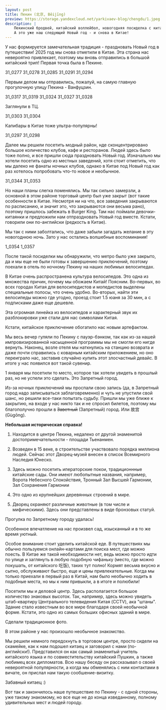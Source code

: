 ```yaml
---
layout: post
title: Пекин (北京, Běijīng)
preview: https://storage.yandexcloud.net/yarkivaev-blog/chengdu/1.jpeg
description: |
    Пекинский бродвей, китайский воллейбол, новогодняя посиделка с китаянками, запретный город, штаны (!).
    А это уже наш следующий Новый год - и снова в Китае!
---
```



У нас формируется замечательная традиция - праздновать Новый год в путешествии! 2025 год мы снова отметили в Китае. Эта страна нас невероятно привлекает, поэтому мы вновь отправились в большой китайский трип! Первая точка была в Пекине.


31_0277
31_0278
31_0285
31_0291
31_0294

Первым делом мы отправились, пожалуй, на самую главную прогулочную улицу Пекина - Ванфуцзин. 

31_0317
31_0319
31_0324
31_0327
31_0328

Заглянули в ТЦ.

31_0303
31_0304

Капибары в Китае тоже ультра-популярны!

31_0297
31_0298


Далее мы решили посетить модный район, нде сконцентрировано большое количество клубов, кафе и ресторанов.
Людей здесь было тоже полно, и все пришли сюда праздновать Новый год. Изначально мы хотели посетить одно из местных заведений, хотя стоит отметить, что мы далеко не фанаты ночных клубов, однако в Китае под Новый год как раз хотелось попробовать что-то новое и необычное. 

31_0344
31_0353

Но наши планы слегка поменялись. Мы так сильно замерзли, а основной в этом районе торговый центр был уже закрыт (вот такие особенности в Китае. Несмотря ни на что, все заведения закрываются по расписанию, и значит это, что закрываются они весьма рано), поэтому пришлось забежать в Burger King. Там нас поймали девочки-китаянки и предложили нам отпраздновать Новый год вместе. Кстати, говорили они по-английски (редкость в Китае).

Мы так с ними заболтались, что даже забыли загадать желание в эту новогоднюю ночь. Зато у нас остались волшебные воспоминания!

1_0354
1_0357


После такой посиделки мы обнаружили, что метро было уже закрыто, да и мы еще не были готовы к завершению приключений, поэтому поехали в отель по ночному Пекину на наших любимых велосипедах.

В Китае очень распространена культура велосипедов. Это одна из множества причин, почему мы обожаем Китай! Поясним. Во-первых, во всех городах Китая для велосипедистов и мопедистов выделены специальные полосы, что очень удобно. Во-вторых, найти эти велосипеды можно где угодно, проезд стоит 1.5 юаня за 30 мин, а с подписками даже еще дешевле. 

Эта огромная линейка из велосипедов и характерный звук их разблокировки уже стали для нас символами Китая.

Кстати, китайское приключение обогатило нас новым артефактом. 

Мы весь вечер гуляли по Пекину с пауэр-бэнком, так как из-за нашей импровизированной насыщенной программы мы не смогли его нигде вернуть. Наконец, возле отеля мы наткнулись на станцию возврата и даже почти справились с коварным китайским приложением, но оно переиграло нас, заставив случайно купить этот злосчастный девайс. В итоге у нас появился вот такой сувенир.


1 января мы посетили то место, которое так хотели увидеть в прошлый раз, но не успели это сделать. Это Запретный город. 

Из-за ночных приключений мы проспали свою запись (да, в Запретный город надо записываться заблаговременно) и чуть не упустили свой шанс, но решили все-таки попытать судьбу. Пришли мы уже ближе к закрытию, на входе у нас никто так и не спросил билетов, поэтому мы благополучно прошли в ~~Заветный~~ (Запретный) город. Или 故宫 (Gùgōng).

**Небольшая историческая справка!**

1. Находится в центре Пекина, недалеко от другой знаменитой достопримечательности - площади Тьенанмен.

2. Возведен в 15 веке, в строительстве участвовало порядка миллиона людей. Сейчас этот Дворец-музей внесен в список Всемирного Наследия Юнеско.
   
3. Здесь можно посетить иператорские покои, 
традиционнные китайские сады. Они имеют любопытные названия, например, Ворота Небесного Спокойствия, Тронный Зал Высшей Гармонии, Зал Сохранения Гармонии

4. Это одно из крупнейших деревянных строений в мире.

5. Дворец охраняют различные животные (в том числе и мифическими). Здесь они представлены в виде бронзовых статуй. 


Прогулка по Запретному городу удалась!

Особенное впечатление на нас произвел сад, изысканный и в то же время уютный.



Особое внимание стоит уделить китайской еде. В путешествиях мы обычно пользуемся онлайн-картами для поиска мест, где можно поесть. В Китае же такой необходимости нет, ведь можно просто идти по улице и заглянуть в любую подобную чифаньку (место, где можно покушать, от китайского 吃饭), таких тут полно!
Кормят весьма вкусно и сытно, обслуживают быстро, еще и цены привлекательные. Когда мы только приехали в первый раз в Китай, нам было необычно ходить в подобные места, но мы к ним привыкли, а в итоге и полюбили! 



Посетили мы и деловой центр. 
Здесь располагается большое количество знаковых высоток. Так, например, здесь можно увидеть штаб-квартиру  Центрального телевидения Китая (CCTV), ака "штаны". Здание стало известным во все мире благодаря своей необычной форме. Кстати, это одно из самых больших офисных зданий в мире.


Сделали традиционное фото.


В этом районе у нас произошло необычное знакомство. 


Мы решили немного передохнуть в торговом центре, просто сидели на скамейке, как к нам подошел китаец и заговорил с нами (по-английски!). Представился он как самый знаменитый учитель китайского языка и по совместительству  китайский Пушкин, а также любимец всех дипломатов. Всю нашу беседу он рассказывал о своей невероятной популярности, а когда мы обменялись с ним контактами в вичате, он прислал нам такую сообшение-визитку. 

Забавный китаец :)


Вот так и закончилось наше путешествие по Пекину - с одной стороны, уже такому знакомому, но все еще не до конца изведанному, полному удивительных мест и людей городу. 